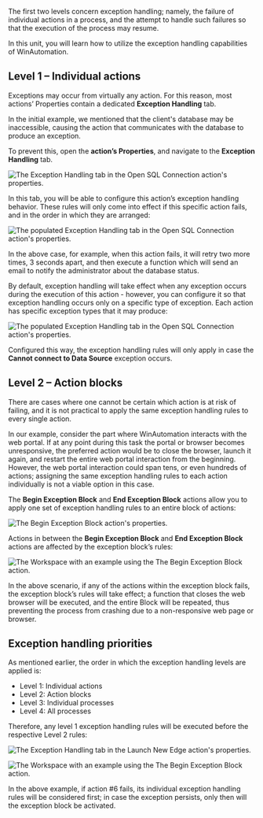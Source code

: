 The first two levels concern exception handling; namely, the failure of individual actions in a process, and the attempt to handle such failures so that the execution of the process may resume.

In this unit, you will learn how to utilize the exception handling capabilities of WinAutomation.

## Level 1 – Individual actions

Exceptions may occur from virtually any action. For this reason, most actions’ Properties contain a dedicated **Exception Handling** tab.

In the initial example, we mentioned that the client's database may be inaccessible, causing the action that communicates with the database to produce an exception.

To prevent this, open the **action’s Properties**, and navigate to the **Exception Handling** tab.

![The Exception Handling tab in the Open SQL Connection action's properties.](..\media\open-sql-connection-action-properties.png)

In this tab, you will be able to configure this action’s exception handling behavior. These rules will only come into effect if this specific action fails, and in the order in which they are arranged:

![The populated Exception Handling tab in the Open SQL Connection action's properties.](..\media\open-sql-connection-action-properties-all-exceptions.png)

In the above case, for example, when this action fails, it will retry two more times, 3 seconds apart, and then execute a function which will send an email to notify the administrator about the database status.

By default, exception handling will take effect when any exception occurs during the execution of this action - however, you can configure it so that exception handling occurs only on a specific type of exception. Each action has specific exception types that it may produce:

![The populated Exception Handling tab in the Open SQL Connection action's properties.](..\media\open-sql-connection-action-properties-selected-exception.png)

Configured this way, the exception handling rules will only apply in case the **Cannot connect to Data Source** exception occurs.

## Level 2 – Action blocks

There are cases where one cannot be certain which action is at risk of failing, and it is not practical to apply the same exception handling rules to every single action.

In our example, consider the part where WinAutomation interacts with the web portal. If at any point during this task the portal or browser becomes unresponsive, the preferred action would be to close the browser, launch it again, and restart the entire web portal interaction from the beginning. However, the web portal interaction could span tens, or even hundreds of actions; assigning the same exception handling rules to each action individually is not a viable option in this case.

The **Begin Exception Block** and **End Exception Block** actions allow you to apply one set of exception handling rules to an entire block of actions:

![The Begin Exception Block action's properties.](..\media\begin-exception-block-action-properties.png)

Actions in between the **Begin Exception Block** and **End Exception Block** actions are affected by the exception block’s rules:

![The Workspace with an example using the The Begin Exception Block action.](..\media\exception-block-workspace.png)

In the above scenario, if any of the actions within the exception block fails, the exception block’s rules will take effect; a function that closes the web browser will be executed, and the entire Block will be repeated, thus preventing the process from crashing due to a non-responsive web page or browser.

## Exception handling priorities

As mentioned earlier, the order in which the exception handling levels are applied is:

- Level 1: Individual actions
- Level 2: Action blocks
- Level 3: Individual processes
- Level 4: All processes

Therefore, any level 1 exception handling rules will be executed before the respective Level 2 rules:

![The Exception Handling tab in the Launch New Edge action's properties.](..\media\launch-new-edge-action-properties.png)

![The Workspace with an example using the The Begin Exception Block action.](..\media\launch-new-edge-action-workspace.png)

In the above example, if action #6 fails, its individual exception handling rules will be considered first; in case the exception persists, only then will the exception block be activated.